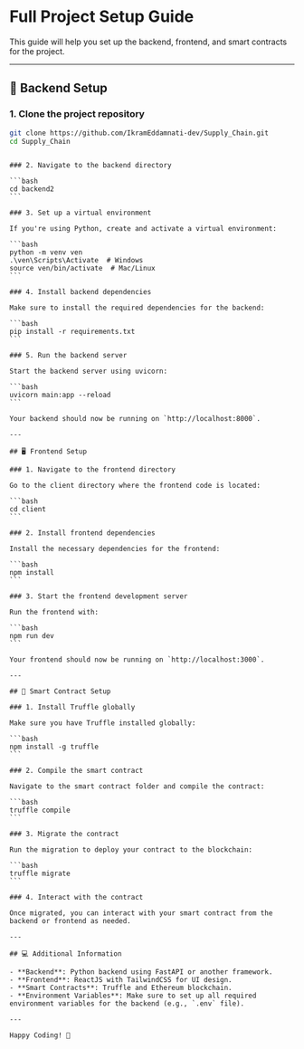 # Full Project Setup Guide

This guide will help you set up the backend, frontend, and smart contracts for the project.

---

## 🚀 Backend Setup

### 1. Clone the project repository

```bash
git clone https://github.com/IkramEddamnati-dev/Supply_Chain.git
cd Supply_Chain
```

````

### 2. Navigate to the backend directory

```bash
cd backend2
```

### 3. Set up a virtual environment

If you're using Python, create and activate a virtual environment:

```bash
python -m venv ven
.\ven\Scripts\Activate  # Windows
source ven/bin/activate  # Mac/Linux
```

### 4. Install backend dependencies

Make sure to install the required dependencies for the backend:

```bash
pip install -r requirements.txt
```

### 5. Run the backend server

Start the backend server using uvicorn:

```bash
uvicorn main:app --reload
```

Your backend should now be running on `http://localhost:8000`.

---

## 🖥 Frontend Setup

### 1. Navigate to the frontend directory

Go to the client directory where the frontend code is located:

```bash
cd client
```

### 2. Install frontend dependencies

Install the necessary dependencies for the frontend:

```bash
npm install
```

### 3. Start the frontend development server

Run the frontend with:

```bash
npm run dev
```

Your frontend should now be running on `http://localhost:3000`.

---

## 📜 Smart Contract Setup

### 1. Install Truffle globally

Make sure you have Truffle installed globally:

```bash
npm install -g truffle
```

### 2. Compile the smart contract

Navigate to the smart contract folder and compile the contract:

```bash
truffle compile
```

### 3. Migrate the contract

Run the migration to deploy your contract to the blockchain:

```bash
truffle migrate
```

### 4. Interact with the contract

Once migrated, you can interact with your smart contract from the backend or frontend as needed.

---

## 💻 Additional Information

- **Backend**: Python backend using FastAPI or another framework.
- **Frontend**: ReactJS with TailwindCSS for UI design.
- **Smart Contracts**: Truffle and Ethereum blockchain.
- **Environment Variables**: Make sure to set up all required environment variables for the backend (e.g., `.env` file).

---

Happy Coding! 🎉

